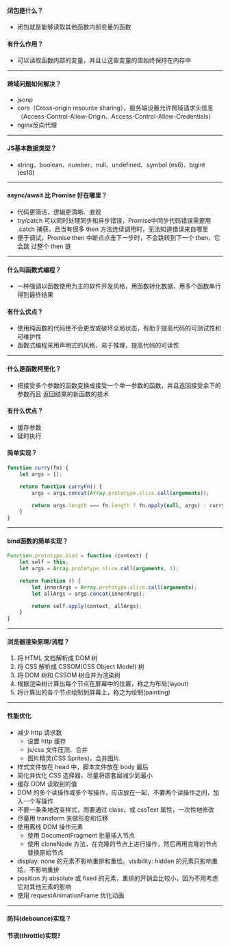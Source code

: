 #### 闭包是什么？

- 闭包就是能够读取其他函数内部变量的函数

#### 有什么作用？

- 可以读取函数内部的变量，并且让这些变量的值始终保持在内存中

---

#### 跨域问题如何解决？

- jsonp
- cors（Cross-origin resource sharing），服务端设置允许跨域请求头信息
（Access-Control-Allow-Origin、Access-Control-Allow-Credentials）
- nginx反向代理

---

#### JS基本数据类型？

- string、boolean、number、null、undefined、symbol (es6)、bigint (es10)

---

#### async/await 比 Promise 好在哪里？

- 代码更简洁，逻辑更清晰、直观
- try/catch 可以同时处理同步和异步错误，Promise中同步代码错误需要用 .catch 	捕获，且当有很多 then 方法连续调用时，无法知道错误来自哪里
- 便于调试，Promise then 中断点点击下一步时，不会跳转到下一个 then，它会跳	过整个 then 链

---

#### 什么叫函数式编程？

- 一种强调以函数使用为主的软件开发风格，用函数转化数据，用多个函数串行得到最终结果

#### 有什么优点？

- 使用纯函数的代码绝不会更改或破坏全局状态，有助于提高代码的可测试性和可维护性
- 函数式编程采用声明式的风格，易于推理，提高代码的可读性

---

#### 什么是函数柯里化？

- 把接受多个参数的函数变换成接受一个单一参数的函数，并且返回接受余下的参数而且	返回结果的新函数的技术

#### 有什么优点？

- 缓存参数
- 延时执行

#### 简单实现？

```javascript
function curry(fn) {
    let args = [];

    return function curryFn() {
        args = args.concat(Array.prototype.slice.call(arguments));

        return args.length === fn.length ? fn.apply(null, args) : curryFn
    }
}
```

---

#### bind函数的简单实现？

```javascript
Function.prototype.bind = function (context) {
    let self = this;
    let args = Array.prototype.slice.call(arguments, 1);

    return function () {
        let innerArgs = Array.prototype.slice.call(arguments);
        let allArgs = args.concat(innerArgs);

        return self.apply(context, allArgs);
    }
}
```

--- 

#### 浏览器渲染原理/流程？

1. 将 HTML 文档解析成 DOM 树
2. 将 CSS 解析成 CSSOM(CSS Object Model) 树
3. 将 DOM 树和 CSSOM 树合并为渲染树
4. 根据渲染树计算出每个节点在屏幕中的位置，称之为布局(layout)
5. 将计算出的各个节点绘制到屏幕上，称之为绘制(painting)

---

#### 性能优化

- 减少 http 请求数
  - 设置 http 缓存
  - js/css 文件压测、合并
  - 图片精灵(CSS Sprites)，合并图片
- 样式文件放在 head 中，脚本文件放在 body 最后 
- 简化并优化 CSS 选择器，尽量将嵌套层减少到最小
- 缓存 DOM 读取到的值
- DOM 的多个读操作或多个写操作，应该放在一起，不要两个读操作之间，加入一个写操作
- 不要一条条地改变样式，而要通过 class，或 cssText 属性，一次性地修改
- 尽量用 transform 来做形变和位移
- 使用离线 DOM 操作元素
  - 使用 DocumentFragment 批量插入节点
  - 使用 cloneNode 方法，在克隆的节点上进行操作，然后再用克隆的节点替换原始节点
- display: none 的元素不影响重排和重绘。visibility: hidden 的元素只影响重绘，不影响重排
- position 为 absolute 或 fixed 的元素，重排的开销会比较小，因为不用考虑它对其他元素的影响
- 使用 requestAnimationFrame 优化动画

---

#### 防抖(debounce)实现？

#### 节流(throttle)实现?
  